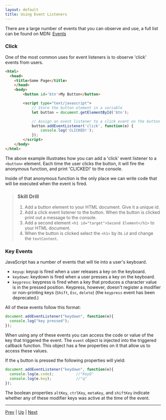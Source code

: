 ```yaml
---
layout: default
title: Using Event Listeners
---
```

There are a large number of events that you can observe and use, a full list can be found on MDN: [Events](https://developer.mozilla.org/en-US/docs/Web/Events)


### Click
One of the most common uses for event listeners is to observe 'click' events from users.

```html
<html>
  <head>
    <title>Some Page</title>
    </head>
    <body>
        <button id='btn'>My Button</button>

        <script type="text/javascript">
            // Store the button element in a variable
            let button = document.getElementById('btn');

            // Assign an event listener to a click event on the button
            button.addEventListener('click', function(e) {
                console.log('CLICKED!');
            });
        </script>
    </body>
</html>
```

The above example illustrates how you can add a 'click' event listener to a `<button>` element. Each time the user clicks the button, it will fire the anonymous function, and print 'CLICKED!' to the console.

Inside of that anonymous function is the only place we can write code that will be executed when the event is fired.

> ### Skill Drill
> 1. Add a button element to your HTML document. Give it a unique id.
> 1. Add a click event listener to the button. When the button is clicked print out a message to the console.
> 1. Add a second element `<h1 id="target">Second Element</h1>` to your HTML document.
> 1. When the button is clicked select the `<h1>` by its `id` and change the `textContent`.

### Key Events
JavaScript has a number of events that will tie into a user's keyboard.

* `keyup`: keyup is fired when a user releases a key on the keyboard.
* `keydown`: keydown is fired when a user presses a key on the keyboard.
* `keypress`: keypress is fired when a key that produces a character value is in the pressed position. Keypress, however, doesn't register a modifier or non-printing keys (`Shift`, `Esc`, `delete`) (the `keypress` event has been deprecated.)

All of these events follow this format:
```javascript
document.addEventListener("keydown", function(e){
  console.log("key pressed");
});
```

When using any of these events you can access the code or value of the key that triggered the event.
The `event` object is injected into the triggered callback function. This object has a few properties on it that allow us to access these values.

If the `q` button is pressed the following properties will yield:
```javascript
document.addEventListener("keydown", function(e){
  console.log(e.code);          //"KeyQ"
  console.log(e.key);           //"q"
});
```

The boolean properties `altKey`, `ctrlKey`, `metaKey`, and `shiftKey` indicate whether any of these modifier keys was active at the time of the event.

<hr>

[Prev](listeningForEvents.md) | [Up](README.md) | [Next](removingEvents.md)

